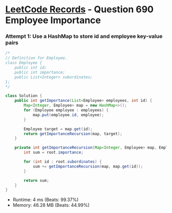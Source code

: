 # [LeetCode Records](../../README.md) - Question 690 Employee Importance

### Attempt 1: Use a HashMap to store id and employee key-value pairs
```java
/*
// Definition for Employee.
class Employee {
    public int id;
    public int importance;
    public List<Integer> subordinates;
};
*/

class Solution {
    public int getImportance(List<Employee> employees, int id) {
        Map<Integer, Employee> map = new HashMap<>();
        for (Employee employee : employees) {
            map.put(employee.id, employee);
        }

        Employee target = map.get(id);
        return getImportanceRecursion(map, target);
    }

    private int getImportanceRecursion(Map<Integer, Employee> map, Employee root) {
        int sum = root.importance;

        for (int id : root.subordinates) {
            sum += getImportanceRecursion(map, map.get(id));
        }

        return sum;
    }
}
```
- Runtime: 4 ms (Beats: 99.37%)
- Memory: 46.28 MB (Beats: 44.99%)

<br>
